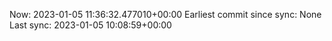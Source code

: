 Now: 2023-01-05 11:36:32.477010+00:00 Earliest commit since sync: None Last sync: 2023-01-05 10:08:59+00:00
